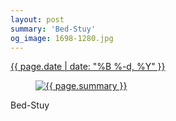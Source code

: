 ```yaml
---
layout: post
summary: 'Bed-Stuy'
og_image: 1698-1280.jpg
---
```


<p>
 <time>
  <a href="/1698">
   {{ page.date | date: "%B %-d, %Y" }}
  </a>
 </time>
 <a href="/1698">
  <figure data-taken="11/12/2022">
   <img alt="{{ page.summary }}" sizes="(min-width: 700px) 50vw, calc(100vw - 2rem)" src="{{ site.assets_url }}/1698-640.jpg" srcset="{{ site.assets_url }}/1698-320.jpg 320w, {{ site.assets_url }}/1698-640.jpg 640w, {{ site.assets_url }}/1698-960.jpg 960w, {{ site.assets_url }}/1698-1280.jpg 1280w"/>
  </figure>
 </a>
 <span>
  Bed-Stuy
 </span>
</p>
